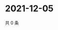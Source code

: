 # 2021-12-05

共 0 条

<!-- BEGIN WEIBO -->
<!-- 最后更新时间 Sun Dec 05 2021 16:17:28 GMT+0800 (China Standard Time) -->

<!-- END WEIBO -->

